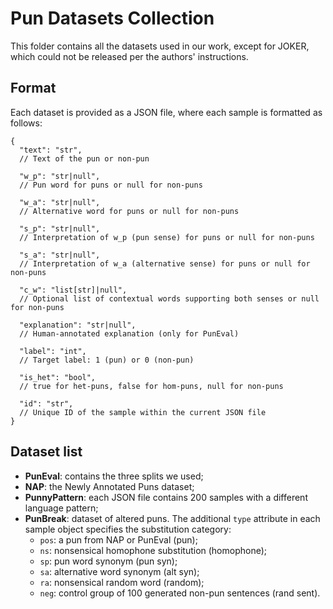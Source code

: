 # Pun Datasets Collection

This folder contains all the datasets used in our work, except for JOKER, which could not be released per the authors'
instructions.

## Format

Each dataset is provided as a JSON file, where each sample is formatted as follows:

```json5
{
  "text": "str",
  // Text of the pun or non-pun

  "w_p": "str|null",
  // Pun word for puns or null for non-puns

  "w_a": "str|null",
  // Alternative word for puns or null for non-puns

  "s_p": "str|null",
  // Interpretation of w_p (pun sense) for puns or null for non-puns

  "s_a": "str|null",
  // Interpretation of w_a (alternative sense) for puns or null for non-puns

  "c_w": "list[str]|null",
  // Optional list of contextual words supporting both senses or null for non-puns

  "explanation": "str|null",
  // Human-annotated explanation (only for PunEval)

  "label": "int",
  // Target label: 1 (pun) or 0 (non-pun)

  "is_het": "bool",
  // true for het-puns, false for hom-puns, null for non-puns

  "id": "str",
  // Unique ID of the sample within the current JSON file
}
```

## Dataset list

- **PunEval**: contains the three splits we used;
- **NAP**: the Newly Annotated Puns dataset;
- **PunnyPattern**: each JSON file contains 200 samples with a different language pattern;
- **PunBreak**: dataset of altered puns. The additional `type` attribute in each sample object specifies the
  substitution category:
    - `pos`: a pun from NAP or PunEval (pun);
    - `ns`: nonsensical homophone substitution (homophone);
    - `sp`: pun word synonym (pun syn);
    - `sa`: alternative word synonym (alt syn);
    - `ra`: nonsensical random word (random);
    - `neg`: control group of 100 generated non-pun sentences (rand sent).